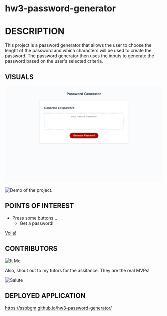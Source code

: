 # hw3-password-generator

# DESCRIPTION

This project is a password generator that allows the user to choose the lenght of the password and which characters will be used to create the password. The password generator then uses the inputs to generate the password based on the user's selected criteria.

## VISUALS


![Project Start Page](./assets/images/passwordgenerator.png)

![Demo of the project.](./assets/GIF/hw2advancedcss2.gif)

## POINTS OF INTEREST

* Press some buttons... 
    * Get a password!
    
[Voila!](https://media.giphy.com/media/Ws4gfyK51QwQTYpNCO/giphy.gif) 

## CONTRIBUTORS

![It Me.](https://media.giphy.com/media/1rNXVaP18iF9r58m78/giphy.gif) 

Also, shout out to my tutors for the assitance. They are the real MVPs! 

![Salute](https://media.giphy.com/media/3oeT4JOH1i2Nf7rTmD/giphy.gif)


## DEPLOYED APPLICATION

https://ssbbgm.github.io/hw3-password-generator/